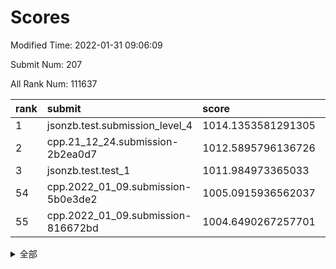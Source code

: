 # Scores

Modified Time: 2022-01-31 09:06:09

Submit Num: 207

All Rank Num: 111637

| rank |               submit               |       score        |       sigma        | pk_num |
| :--- | :--------------------------------- | :----------------- | :----------------- | :----- |
| 1    | jsonzb.test.submission_level_4     | 1014.1353581291305 | 0.8089530247003898 | 2158   |
| 2    | cpp.21_12_24.submission-2b2ea0d7   | 1012.5895796136726 | 0.7863405078430793 | 2160   |
| 3    | jsonzb.test.test_1                 | 1011.984973365033  | 0.7975158477383232 | 2160   |
| 54   | cpp.2022_01_09.submission-5b0e3de2 | 1005.0915936562037 | 0.7112356533989651 | 2160   |
| 55   | cpp.2022_01_09.submission-816672bd | 1004.6490267257701 | 0.7235461001630763 | 2152   |


<details>
<summary>全部</summary>

| rank |                 submit                 |       score        |       sigma        | pk_num |
| :--- | :------------------------------------- | :----------------- | :----------------- | :----- |
| 1    | jsonzb.test.submission_level_4         | 1014.1353581291305 | 0.8089530247003898 | 2158   |
| 2    | cpp.21_12_24.submission-2b2ea0d7       | 1012.5895796136726 | 0.7863405078430793 | 2160   |
| 3    | jsonzb.test.test_1                     | 1011.984973365033  | 0.7975158477383232 | 2160   |
| 4    | gobigger.level_3.submission_level_3_22 | 1011.8496631780098 | 0.7689092272153784 | 2157   |
| 5    | gobigger.level_3.submission_level_3_5  | 1011.5385953474942 | 0.7830450418625668 | 2155   |
| 6    | gobigger.level_3.submission_level_3_45 | 1011.3459073506702 | 0.7622887420724436 | 2157   |
| 7    | gobigger.level_3.submission_level_3_27 | 1011.1914371627365 | 0.763118109457842  | 2156   |
| 8    | gobigger.level_3.submission_level_3_8  | 1011.0832626581232 | 0.772457947730511  | 2162   |
| 9    | gobigger.level_3.submission_level_3_39 | 1011.0695695628731 | 0.7764543893695149 | 2152   |
| 10   | gobigger.level_3.submission_level_3_0  | 1011.0391902023171 | 0.7650595580262682 | 2157   |
| 11   | gobigger.level_3.submission_level_3_10 | 1011.0342151915917 | 0.7712778394923814 | 2156   |
| 12   | gobigger.level_3.submission_level_3_28 | 1010.8081321051642 | 0.7730195912243462 | 2162   |
| 13   | gobigger.level_3.submission_level_3_26 | 1010.6499845951884 | 0.7603560300047955 | 2154   |
| 14   | gobigger.level_3.submission_level_3_43 | 1010.4166788737272 | 0.7532114171781583 | 2156   |
| 15   | gobigger.level_3.submission_level_3_44 | 1010.345979308761  | 0.7643041325347504 | 2153   |
| 16   | gobigger.level_3.submission_level_3_36 | 1010.3260120884303 | 0.7711189188120104 | 2160   |
| 17   | gobigger.level_3.submission_level_3_29 | 1010.2304242937265 | 0.7751794907469428 | 2153   |
| 18   | gobigger.level_3.submission_level_3_30 | 1010.208603230591  | 0.7382048117794751 | 2153   |
| 19   | gobigger.level_3.submission_level_3_24 | 1010.2049467529855 | 0.7737384923283759 | 2161   |
| 20   | gobigger.level_3.submission_level_3_35 | 1009.9812261176043 | 0.7656189198535118 | 2157   |
| 21   | gobigger.level_3.submission_level_3_40 | 1009.9782728723266 | 0.7428552843747849 | 2161   |
| 22   | gobigger.level_3.submission_level_3_23 | 1009.925093432889  | 0.7411207236622827 | 2159   |
| 23   | gobigger.level_3.submission_level_3_20 | 1009.7434966315419 | 0.7765865382570726 | 2149   |
| 24   | gobigger.level_3.submission_level_3_13 | 1009.7351746438163 | 0.7640203774351482 | 2158   |
| 25   | gobigger.level_3.submission_level_3_37 | 1009.6927894074131 | 0.7594841848690164 | 2160   |
| 26   | gobigger.level_3.submission_level_3_12 | 1009.6901912558862 | 0.7696566197498459 | 2155   |
| 27   | gobigger.level_3.submission_level_3_19 | 1009.6799030337811 | 0.7359525730002534 | 2154   |
| 28   | gobigger.level_3.submission_level_3_15 | 1009.6535279739468 | 0.7501438146223054 | 2161   |
| 29   | gobigger.level_3.submission_level_3_6  | 1009.5918305828294 | 0.7718516957042246 | 2154   |
| 30   | gobigger.level_3.submission_level_3_46 | 1009.5301116497668 | 0.75582325045816   | 2158   |
| 31   | gobigger.level_3.submission_level_3_14 | 1009.5034429539086 | 0.7531464663486519 | 2157   |
| 32   | gobigger.level_3.submission_level_3_18 | 1009.37639921845   | 0.7496608574258751 | 2161   |
| 33   | gobigger.level_3.submission_level_3_17 | 1009.3672441187294 | 0.762904633443737  | 2157   |
| 34   | gobigger.level_3.submission_level_3_2  | 1009.3658351469694 | 0.7385200791901685 | 2156   |
| 35   | gobigger.level_3.submission_level_3_49 | 1009.2936379518378 | 0.7437706519127972 | 2155   |
| 36   | gobigger.level_3.submission_level_3_31 | 1009.2868981474045 | 0.738650002412482  | 2154   |
| 37   | gobigger.level_3.submission_level_3_9  | 1009.2460121690789 | 0.7545872416002128 | 2155   |
| 38   | gobigger.level_3.submission_level_3_41 | 1009.1284935010855 | 0.7609449991343041 | 2160   |
| 39   | gobigger.level_3.submission_level_3_16 | 1009.0916652628833 | 0.75464685474031   | 2155   |
| 40   | gobigger.level_3.submission_level_3_7  | 1009.041030474699  | 0.7458101989145988 | 2157   |
| 41   | gobigger.level_3.submission_level_3_21 | 1009.0358734381315 | 0.7384701033301916 | 2158   |
| 42   | gobigger.level_3.submission_level_3_33 | 1008.9835542044578 | 0.7598701937211623 | 2158   |
| 43   | gobigger.level_3.submission_level_3_42 | 1008.9823461568528 | 0.7441374338915039 | 2154   |
| 44   | gobigger.level_3.submission_level_3_25 | 1008.839417957681  | 0.7526330667335748 | 2158   |
| 45   | gobigger.level_3.submission_level_3_3  | 1008.8122856246952 | 0.754306354856469  | 2157   |
| 46   | gobigger.level_3.submission_level_3_11 | 1008.7725380320568 | 0.7440225481176564 | 2157   |
| 47   | gobigger.level_3.submission_level_3_38 | 1008.7027480351126 | 0.7544577848079127 | 2158   |
| 48   | gobigger.level_3.submission_level_3_47 | 1008.6508873349818 | 0.7501715741131341 | 2153   |
| 49   | gobigger.level_3.submission_level_3_32 | 1008.6214018133876 | 0.7713939955974652 | 2163   |
| 50   | gobigger.level_3.submission_level_3_4  | 1008.5889367613456 | 0.7339898404064328 | 2156   |
| 51   | gobigger.level_3.submission_level_3_48 | 1008.5780011280395 | 0.743894319652975  | 2158   |
| 52   | gobigger.level_3.submission_level_3_34 | 1008.404757074736  | 0.7433260790403231 | 2158   |
| 53   | gobigger.level_3.submission_level_3_1  | 1008.0045051773192 | 0.7353732831899598 | 2161   |
| 54   | cpp.2022_01_09.submission-5b0e3de2     | 1005.0915936562037 | 0.7112356533989651 | 2160   |
| 55   | cpp.2022_01_09.submission-816672bd     | 1004.6490267257701 | 0.7235461001630763 | 2152   |
| 56   | gobigger.level_1.submission_level_1_48 | 1004.6114596990394 | 0.720883610293027  | 2160   |
| 57   | gobigger.level_1.submission_level_1_6  | 1004.6087715514237 | 0.7152493977959414 | 2153   |
| 58   | gobigger.level_1.submission_level_1_47 | 1004.5866936106663 | 0.7130580351491949 | 2156   |
| 59   | gobigger.level_1.submission_level_1_27 | 1004.4477116619303 | 0.7362492080657793 | 2160   |
| 60   | gobigger.level_1.submission_level_1_34 | 1004.2349698525251 | 0.7245271157679438 | 2154   |
| 61   | gobigger.level_1.submission_level_1_30 | 1004.2163894438402 | 0.7194593512405464 | 2153   |
| 62   | gobigger.level_1.submission_level_1_43 | 1004.0053590917456 | 0.7053612102378197 | 2160   |
| 63   | gobigger.level_1.submission_level_1_42 | 1003.9974355117012 | 0.7256374315397079 | 2160   |
| 64   | gobigger.level_1.submission_level_1_8  | 1003.9467439064449 | 0.7152011520569408 | 2162   |
| 65   | gobigger.level_1.submission_level_1_0  | 1003.9232080272737 | 0.7152013340545053 | 2159   |
| 66   | gobigger.level_1.submission_level_1_24 | 1003.9150307113263 | 0.7147483067720747 | 2158   |
| 67   | gobigger.level_1.submission_level_1_46 | 1003.817155721492  | 0.7183803782918061 | 2165   |
| 68   | gobigger.level_1.submission_level_1_41 | 1003.7420574009594 | 0.7220349399636908 | 2159   |
| 69   | gobigger.level_1.submission_level_1_23 | 1003.6032591877454 | 0.7163524713054116 | 2156   |
| 70   | gobigger.level_1.submission_level_1_49 | 1003.5876431596308 | 0.7147758972827929 | 2156   |
| 71   | gobigger.level_1.submission_level_1_37 | 1003.5789224855928 | 0.7184236172922325 | 2160   |
| 72   | gobigger.level_1.submission_level_1_21 | 1003.5253191547781 | 0.7164320995900052 | 2153   |
| 73   | gobigger.level_1.submission_level_1_35 | 1003.5058414515744 | 0.6964323408571333 | 2155   |
| 74   | gobigger.level_1.submission_level_1_32 | 1003.4945708209643 | 0.7101865561758929 | 2159   |
| 75   | gobigger.level_1.submission_level_1_39 | 1003.4589281919743 | 0.707058659624991  | 2155   |
| 76   | gobigger.level_1.submission_level_1_16 | 1003.4575004985242 | 0.7150793086089893 | 2158   |
| 77   | gobigger.level_1.submission_level_1_25 | 1003.3767098458485 | 0.707984982281779  | 2159   |
| 78   | gobigger.level_1.submission_level_1_17 | 1003.3722752050177 | 0.7224689023363701 | 2161   |
| 79   | gobigger.level_1.submission_level_1_22 | 1003.3124262766275 | 0.7105423592182369 | 2156   |
| 80   | gobigger.level_1.submission_level_1_12 | 1003.2639301373958 | 0.7028270586071952 | 2155   |
| 81   | gobigger.level_1.submission_level_1_14 | 1003.1975966477861 | 0.707668996770471  | 2160   |
| 82   | gobigger.level_1.submission_level_1_2  | 1003.1595977100626 | 0.7079009391697263 | 2163   |
| 83   | gobigger.level_1.submission_level_1_38 | 1003.1463398502858 | 0.7151856716548382 | 2157   |
| 84   | gobigger.level_1.submission_level_1_40 | 1003.0170885764271 | 0.7108613401701395 | 2162   |
| 85   | gobigger.level_1.submission_level_1_31 | 1002.9812220241349 | 0.7099998124943453 | 2157   |
| 86   | gobigger.level_1.submission_level_1_1  | 1002.9070074385317 | 0.7164109201119921 | 2156   |
| 87   | gobigger.level_1.submission_level_1_19 | 1002.8930812992795 | 0.7124431849124736 | 2164   |
| 88   | gobigger.level_1.submission_level_1_20 | 1002.8818636003947 | 0.7121006448514378 | 2157   |
| 89   | gobigger.level_1.submission_level_1_44 | 1002.8425389893786 | 0.705584333380211  | 2157   |
| 90   | gobigger.level_1.submission_level_1_4  | 1002.8349167917762 | 0.7199625690299675 | 2159   |
| 91   | gobigger.level_1.submission_level_1_7  | 1002.8066384306518 | 0.7133985905678685 | 2156   |
| 92   | gobigger.level_1.submission_level_1_5  | 1002.8006689824941 | 0.7132169480773757 | 2157   |
| 93   | gobigger.level_1.submission_level_1_15 | 1002.763960984035  | 0.722752131660807  | 2156   |
| 94   | gobigger.level_1.submission_level_1_13 | 1002.739995017177  | 0.7050596585252712 | 2157   |
| 95   | gobigger.level_1.submission_level_1_28 | 1002.734168839077  | 0.7121574303118969 | 2157   |
| 96   | gobigger.level_1.submission_level_1_9  | 1002.5727151110361 | 0.7021036872972646 | 2162   |
| 97   | gobigger.level_1.submission_level_1_26 | 1002.2195344055456 | 0.7106164110019428 | 2155   |
| 98   | gobigger.level_1.submission_level_1_29 | 1002.1411610253379 | 0.7086630777691455 | 2158   |
| 99   | gobigger.level_1.submission_level_1_11 | 1002.1072616332058 | 0.7117978447290656 | 2162   |
| 100  | gobigger.level_1.submission_level_1_10 | 1002.0349889705979 | 0.7125053721283233 | 2156   |
| 101  | gobigger.level_1.submission_level_1_45 | 1001.9729594220358 | 0.7137110207166598 | 2159   |
| 102  | gobigger.level_1.submission_level_1_36 | 1001.4483576544636 | 0.7023768515603122 | 2155   |
| 103  | gobigger.level_1.submission_level_1_33 | 1001.3307443746463 | 0.7096283126288333 | 2159   |
| 104  | gobigger.level_1.submission_level_1_18 | 1001.2549068917966 | 0.7089528690251699 | 2160   |
| 105  | gobigger.level_1.submission_level_1_3  | 1000.9474116411576 | 0.7095798292855315 | 2155   |
| 106  | gobigger.random.submission_random_45   | 997.443308308753   | 0.7114940678377859 | 2155   |
| 107  | gobigger.random.submission_random_20   | 997.2610920152295  | 0.6947290446163025 | 2154   |
| 108  | gobigger.random.submission_random_28   | 997.2531152918874  | 0.7081888555654215 | 2155   |
| 109  | gobigger.random.submission_random_8    | 997.099414300311   | 0.7162103279613764 | 2157   |
| 110  | gobigger.random.submission_random_48   | 997.0418038557627  | 0.6964782142552901 | 2156   |
| 111  | gobigger.random.submission_random_19   | 996.9994185876163  | 0.6982087859403346 | 2159   |
| 112  | gobigger.random.submission_random_34   | 996.7718380377673  | 0.7134628109999899 | 2160   |
| 113  | gobigger.random.submission_random_14   | 996.6646664025724  | 0.7245049603248062 | 2158   |
| 114  | gobigger.random.submission_random_4    | 996.6270952406875  | 0.7114296137746898 | 2160   |
| 115  | gobigger.random.submission_random_38   | 996.581064192959   | 0.7067824866879427 | 2157   |
| 116  | gobigger.random.submission_random_37   | 996.4561724492536  | 0.7114857891183232 | 2153   |
| 117  | gobigger.random.submission_random_17   | 996.3738292802943  | 0.7137537764623946 | 2157   |
| 118  | gobigger.random.submission_random_27   | 996.3086096656663  | 0.7072498691370961 | 2162   |
| 119  | gobigger.random.submission_random_12   | 996.2978823604088  | 0.7093081675234112 | 2158   |
| 120  | gobigger.random.submission_random_3    | 996.2942136010623  | 0.7105602786938808 | 2162   |
| 121  | gobigger.random.submission_random_16   | 996.2596919205074  | 0.7128046501403581 | 2156   |
| 122  | gobigger.random.submission_random_18   | 996.1896490830673  | 0.7044147237586905 | 2156   |
| 123  | gobigger.random.submission_random_0    | 996.1790755870002  | 0.7220162240375221 | 2159   |
| 124  | gobigger.random.submission_random_5    | 996.1762100994672  | 0.7134912364431804 | 2159   |
| 125  | gobigger.random.submission_random_7    | 996.1324866080139  | 0.7116587292935365 | 2158   |
| 126  | gobigger.random.submission_random_2    | 996.103711102024   | 0.7024070795730891 | 2158   |
| 127  | gobigger.random.submission_random_29   | 996.0544542243952  | 0.7198615369724755 | 2157   |
| 128  | gobigger.random.submission_random_11   | 996.0333154825178  | 0.7111593031918579 | 2156   |
| 129  | gobigger.random.submission_random_35   | 996.018569713815   | 0.711277854063657  | 2156   |
| 130  | gobigger.random.submission_random_44   | 995.9521094011756  | 0.7131407792093186 | 2157   |
| 131  | gobigger.random.submission_random_33   | 995.94732970317    | 0.7067795495569407 | 2160   |
| 132  | gobigger.random.submission_random_30   | 995.9447537228701  | 0.7175008584744699 | 2162   |
| 133  | gobigger.random.submission_random_6    | 995.8947757915312  | 0.711113154732873  | 2153   |
| 134  | gobigger.random.submission_random_24   | 995.8513710455303  | 0.7149525836691503 | 2160   |
| 135  | gobigger.random.submission_random_42   | 995.8142936456828  | 0.7052175922433312 | 2159   |
| 136  | gobigger.random.submission_random_31   | 995.8115212126941  | 0.7307230731985104 | 2157   |
| 137  | gobigger.random.submission_random_32   | 995.7795381753333  | 0.7092509897938187 | 2156   |
| 138  | gobigger.random.submission_random_22   | 995.7687379897807  | 0.712636755035565  | 2154   |
| 139  | gobigger.random.submission_random_47   | 995.7065191013926  | 0.7153207064700983 | 2154   |
| 140  | gobigger.random.submission_random_36   | 995.6484667262811  | 0.710980287060922  | 2154   |
| 141  | gobigger.random.submission_random_25   | 995.6335830004098  | 0.7091404053619265 | 2156   |
| 142  | gobigger.random.submission_random_21   | 995.61948257269    | 0.695293226640424  | 2162   |
| 143  | gobigger.random.submission_random_41   | 995.5421911345884  | 0.7080785245695792 | 2157   |
| 144  | gobigger.random.submission_random_26   | 995.4930007666846  | 0.6985536558257796 | 2163   |
| 145  | gobigger.random.submission_random_46   | 995.4726565205156  | 0.7315349285572723 | 2160   |
| 146  | gobigger.random.submission_random_9    | 995.447387804765   | 0.7160054420886881 | 2164   |
| 147  | gobigger.random.submission_random_13   | 995.4237498166815  | 0.7212361574490483 | 2157   |
| 148  | gobigger.random.submission_random_49   | 995.3553497648895  | 0.7045308301845925 | 2154   |
| 149  | gobigger.random.submission_random_15   | 995.3342003657588  | 0.7224672640662725 | 2158   |
| 150  | gobigger.random.submission_random_40   | 995.27213978991    | 0.7176227151097432 | 2153   |
| 151  | gobigger.random.submission_random_23   | 995.1331751038955  | 0.7084930584678182 | 2155   |
| 152  | gobigger.random.submission_random_10   | 995.0355320619548  | 0.7100948728473422 | 2159   |
| 153  | gobigger.random.submission_random_43   | 995.0301602823279  | 0.7221424879272434 | 2156   |
| 154  | gobigger.random.submission_random_1    | 994.9153842253471  | 0.7198954337862937 | 2158   |
| 155  | gobigger.random.submission_random_39   | 994.6637503649163  | 0.7167290543790898 | 2159   |
| 156  | gobigger.level_2.submission_level_2_2  | 994.5655565296797  | 0.7332056624895757 | 2158   |
| 157  | gobigger.level_2.submission_level_2_4  | 994.0214638292217  | 0.7321582160193439 | 2150   |
| 158  | gobigger.level_2.submission_level_2_15 | 994.0150157535418  | 0.7343452089602743 | 2153   |
| 159  | gobigger.level_2.submission_level_2_9  | 993.9978224793413  | 0.7306131195664163 | 2155   |
| 160  | gobigger.level_2.submission_level_2_44 | 993.8860269980104  | 0.7173025252582745 | 2154   |
| 161  | gobigger.level_2.submission_level_2_45 | 993.5928188876167  | 0.7361413241667675 | 2164   |
| 162  | gobigger.level_2.submission_level_2_16 | 993.3587190407893  | 0.7211140955604404 | 2152   |
| 163  | gobigger.level_2.submission_level_2_49 | 993.3016584103304  | 0.7235364082609168 | 2157   |
| 164  | gobigger.level_2.submission_level_2_38 | 993.0131899811198  | 0.7367316292178048 | 2150   |
| 165  | gobigger.level_2.submission_level_2_30 | 992.8881264440969  | 0.7316026231445101 | 2153   |
| 166  | gobigger.level_2.submission_level_2_39 | 992.8765382632492  | 0.7620393982305741 | 2159   |
| 167  | gobigger.level_2.submission_level_2_31 | 992.5625186988406  | 0.7414106241220633 | 2159   |
| 168  | gobigger.level_2.submission_level_2_11 | 992.5552192275206  | 0.7413499224205922 | 2159   |
| 169  | gobigger.level_2.submission_level_2_26 | 992.491615843916   | 0.7495183645803204 | 2158   |
| 170  | gobigger.level_2.submission_level_2_19 | 992.4261192376019  | 0.728882221368743  | 2156   |
| 171  | gobigger.level_2.submission_level_2_36 | 992.4242349567144  | 0.7491900980057986 | 2156   |
| 172  | gobigger.level_2.submission_level_2_34 | 992.4034326432801  | 0.722478649612679  | 2156   |
| 173  | gobigger.level_2.submission_level_2_27 | 992.306204793422   | 0.7445913334336945 | 2159   |
| 174  | gobigger.level_2.submission_level_2_23 | 992.2622884883078  | 0.7364279374552909 | 2157   |
| 175  | gobigger.level_2.submission_level_2_48 | 992.2587950904514  | 0.7447041844170597 | 2157   |
| 176  | gobigger.level_2.submission_level_2_13 | 992.2466035223719  | 0.7355890739753618 | 2158   |
| 177  | gobigger.level_2.submission_level_2_1  | 992.1848751003705  | 0.7417467255389351 | 2158   |
| 178  | gobigger.level_2.submission_level_2_6  | 992.1703020904226  | 0.7384476621958046 | 2156   |
| 179  | gobigger.level_2.submission_level_2_17 | 992.1003258409667  | 0.7461926752294497 | 2158   |
| 180  | gobigger.level_2.submission_level_2_5  | 991.9812218463856  | 0.7409197518012627 | 2159   |
| 181  | gobigger.level_2.submission_level_2_37 | 991.9443529646193  | 0.7316025957984749 | 2159   |
| 182  | gobigger.level_2.submission_level_2_35 | 991.9203551038446  | 0.7347162390300086 | 2160   |
| 183  | gobigger.level_2.submission_level_2_46 | 991.8791918061744  | 0.7476488823475744 | 2154   |
| 184  | gobigger.level_2.submission_level_2_10 | 991.8574200334677  | 0.732434424251991  | 2159   |
| 185  | gobigger.level_2.submission_level_2_29 | 991.8527429248119  | 0.7452236285589093 | 2159   |
| 186  | gobigger.level_2.submission_level_2_3  | 991.8097916796453  | 0.7320041712605823 | 2155   |
| 187  | gobigger.level_2.submission_level_2_33 | 991.7831524108559  | 0.753371496257642  | 2154   |
| 188  | gobigger.level_2.submission_level_2_32 | 991.7782880314987  | 0.7490643831463587 | 2158   |
| 189  | gobigger.level_2.submission_level_2_21 | 991.7776945128261  | 0.7482642263476943 | 2149   |
| 190  | gobigger.level_2.submission_level_2_22 | 991.7071150023384  | 0.7413533796712024 | 2155   |
| 191  | gobigger.level_2.submission_level_2_7  | 991.6281481651018  | 0.7308527324688343 | 2158   |
| 192  | gobigger.level_2.submission_level_2_18 | 991.6221312703212  | 0.7550139422901192 | 2150   |
| 193  | gobigger.level_2.submission_level_2_28 | 991.6217318183992  | 0.7531904343519392 | 2159   |
| 194  | gobigger.level_2.submission_level_2_12 | 991.6128654172659  | 0.736591451037703  | 2160   |
| 195  | gobigger.level_2.submission_level_2_20 | 991.602502644148   | 0.7439545637681404 | 2161   |
| 196  | gobigger.level_2.submission_level_2_42 | 991.5445085427416  | 0.7653894435264884 | 2157   |
| 197  | gobigger.level_2.submission_level_2_25 | 991.4940231824681  | 0.7544895323049033 | 2157   |
| 198  | gobigger.level_2.submission_level_2_24 | 991.4393937307066  | 0.7432659026137264 | 2155   |
| 199  | gobigger.level_2.submission_level_2_40 | 991.3027804480859  | 0.7563053275006317 | 2155   |
| 200  | gobigger.level_2.submission_level_2_8  | 991.1246413629759  | 0.7726447445740643 | 2155   |
| 201  | gobigger.level_2.submission_level_2_0  | 990.9664992451349  | 0.7634336583912273 | 2160   |
| 202  | gobigger.level_2.submission_level_2_14 | 990.9003732200997  | 0.7634411046867896 | 2161   |
| 203  | gobigger.level_2.submission_level_2_47 | 990.5933756320991  | 0.7829580694493414 | 2156   |
| 204  | gobigger.level_2.submission_level_2_43 | 990.3373024381951  | 0.7674425417084888 | 2156   |
| 205  | gobigger.level_2.submission_level_2_41 | 990.3047132218906  | 0.7645781667169841 | 2153   |
| 206  | gobigger.none.submission_none_1        | 978.1766149586949  | 1.2178072063512337 | 2157   |
| 207  | gobigger.none.submission_none_0        | 977.9537269206701  | 1.2410958054114258 | 2159   |

</details>